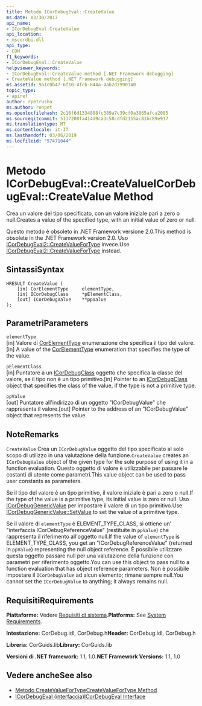 ```yaml
---
title: Metodo ICorDebugEval::CreateValue
ms.date: 03/30/2017
api_name:
- ICorDebugEval.CreateValue
api_location:
- mscordbi.dll
api_type:
- COM
f1_keywords:
- ICorDebugEval::CreateValue
helpviewer_keywords:
- ICorDebugEval::CreateValue method [.NET Framework debugging]
- CreateValue method [.NET Framework debugging]
ms.assetid: 9a1c0b47-6f10-4fcb-844a-4ab2d7990140
topic_type:
- apiref
author: rpetrusha
ms.author: ronpet
ms.openlocfilehash: 2c16f6d1334888fc389a7c39cf0a3865afca2085
ms.sourcegitcommit: 5137208fa414d9ca3c58cdfd2155ac81bc89e917
ms.translationtype: MT
ms.contentlocale: it-IT
ms.lasthandoff: 03/06/2019
ms.locfileid: "57471044"
---
```

# <a name="icordebugevalcreatevalue-method"></a><span data-ttu-id="9bde2-102">Metodo ICorDebugEval::CreateValue</span><span class="sxs-lookup"><span data-stu-id="9bde2-102">ICorDebugEval::CreateValue Method</span></span>
<span data-ttu-id="9bde2-103">Crea un valore del tipo specificato, con un valore iniziale pari a zero o null.</span><span class="sxs-lookup"><span data-stu-id="9bde2-103">Creates a value of the specified type, with an initial value of zero or null.</span></span>  
  
 <span data-ttu-id="9bde2-104">Questo metodo è obsoleto in .NET Framework versione 2.0.</span><span class="sxs-lookup"><span data-stu-id="9bde2-104">This method is obsolete in the .NET Framework version 2.0.</span></span> <span data-ttu-id="9bde2-105">Uso [ICorDebugEval2::CreateValueForType](../../../../docs/framework/unmanaged-api/debugging/icordebugeval2-createvaluefortype-method.md) invece.</span><span class="sxs-lookup"><span data-stu-id="9bde2-105">Use [ICorDebugEval2::CreateValueForType](../../../../docs/framework/unmanaged-api/debugging/icordebugeval2-createvaluefortype-method.md) instead.</span></span>  
  
## <a name="syntax"></a><span data-ttu-id="9bde2-106">Sintassi</span><span class="sxs-lookup"><span data-stu-id="9bde2-106">Syntax</span></span>  
  
```  
HRESULT CreateValue (  
    [in] CorElementType     elementType,  
    [in] ICorDebugClass     *pElementClass,  
    [out] ICorDebugValue    **ppValue  
);  
```  
  
## <a name="parameters"></a><span data-ttu-id="9bde2-107">Parametri</span><span class="sxs-lookup"><span data-stu-id="9bde2-107">Parameters</span></span>  
 `elementType`  
 <span data-ttu-id="9bde2-108">[in] Valore di [CorElementType](../../../../docs/framework/unmanaged-api/metadata/corelementtype-enumeration.md) enumerazione che specifica il tipo del valore.</span><span class="sxs-lookup"><span data-stu-id="9bde2-108">[in] A value of the [CorElementType](../../../../docs/framework/unmanaged-api/metadata/corelementtype-enumeration.md) enumeration that specifies the type of the value.</span></span>  
  
 `pElementClass`  
 <span data-ttu-id="9bde2-109">[in] Puntatore a un [ICorDebugClass](../../../../docs/framework/unmanaged-api/debugging/icordebugclass-interface.md) oggetto che specifica la classe del valore, se il tipo non è un tipo primitivo.</span><span class="sxs-lookup"><span data-stu-id="9bde2-109">[in] Pointer to an [ICorDebugClass](../../../../docs/framework/unmanaged-api/debugging/icordebugclass-interface.md) object that specifies the class of the value, if the type is not a primitive type.</span></span>  
  
 `ppValue`  
 <span data-ttu-id="9bde2-110">[out] Puntatore all'indirizzo di un oggetto "ICorDebugValue" che rappresenta il valore.</span><span class="sxs-lookup"><span data-stu-id="9bde2-110">[out] Pointer to the address of an "ICorDebugValue" object that represents the value.</span></span>  
  
## <a name="remarks"></a><span data-ttu-id="9bde2-111">Note</span><span class="sxs-lookup"><span data-stu-id="9bde2-111">Remarks</span></span>  
 <span data-ttu-id="9bde2-112">`CreateValue` Crea un `ICorDebugValue` oggetto del tipo specificato al solo scopo di utilizzo in una valutazione della funzione.</span><span class="sxs-lookup"><span data-stu-id="9bde2-112">`CreateValue` creates an `ICorDebugValue` object of the given type for the sole purpose of using it in a function evaluation.</span></span> <span data-ttu-id="9bde2-113">Questo oggetto di valore è utilizzabile per passare le costanti di utente come parametri.</span><span class="sxs-lookup"><span data-stu-id="9bde2-113">This value object can be used to pass user constants as parameters.</span></span>  
  
 <span data-ttu-id="9bde2-114">Se il tipo del valore è un tipo primitivo, il valore iniziale è pari a zero o null.</span><span class="sxs-lookup"><span data-stu-id="9bde2-114">If the type of the value is a primitive type, its initial value is zero or null.</span></span> <span data-ttu-id="9bde2-115">Uso [ICorDebugGenericValue](../../../../docs/framework/unmanaged-api/debugging/icordebuggenericvalue-setvalue-method.md) per impostare il valore di un tipo primitivo.</span><span class="sxs-lookup"><span data-stu-id="9bde2-115">Use [ICorDebugGenericValue::SetValue](../../../../docs/framework/unmanaged-api/debugging/icordebuggenericvalue-setvalue-method.md) to set the value of a primitive type.</span></span>  
  
 <span data-ttu-id="9bde2-116">Se il valore di `elementType` è ELEMENT_TYPE_CLASS, si ottiene un' "interfaccia ICorDebugReferenceValue" (restituite in `ppValue`) che rappresenta il riferimento all'oggetto null.</span><span class="sxs-lookup"><span data-stu-id="9bde2-116">If the value of `elementType` is ELEMENT_TYPE_CLASS, you get an "ICorDebugReferenceValue" (returned in `ppValue`) representing the null object reference.</span></span> <span data-ttu-id="9bde2-117">È possibile utilizzare questa oggetto passare null per una valutazione della funzione con parametri per riferimento oggetto.</span><span class="sxs-lookup"><span data-stu-id="9bde2-117">You can use this object to pass null to a function evaluation that has object reference parameters.</span></span> <span data-ttu-id="9bde2-118">Non è possibile impostare il `ICorDebugValue` ad alcun elemento; rimane sempre null.</span><span class="sxs-lookup"><span data-stu-id="9bde2-118">You cannot set the `ICorDebugValue` to anything; it always remains null.</span></span>  
  
## <a name="requirements"></a><span data-ttu-id="9bde2-119">Requisiti</span><span class="sxs-lookup"><span data-stu-id="9bde2-119">Requirements</span></span>  
 <span data-ttu-id="9bde2-120">**Piattaforme:** Vedere [Requisiti di sistema](../../../../docs/framework/get-started/system-requirements.md).</span><span class="sxs-lookup"><span data-stu-id="9bde2-120">**Platforms:** See [System Requirements](../../../../docs/framework/get-started/system-requirements.md).</span></span>  
  
 <span data-ttu-id="9bde2-121">**Intestazione:** CorDebug.idl, CorDebug.h</span><span class="sxs-lookup"><span data-stu-id="9bde2-121">**Header:** CorDebug.idl, CorDebug.h</span></span>  
  
 <span data-ttu-id="9bde2-122">**Libreria:** CorGuids.lib</span><span class="sxs-lookup"><span data-stu-id="9bde2-122">**Library:** CorGuids.lib</span></span>  
  
 <span data-ttu-id="9bde2-123">**Versioni di .NET framework:** 1.1, 1.0</span><span class="sxs-lookup"><span data-stu-id="9bde2-123">**.NET Framework Versions:** 1.1, 1.0</span></span>  
  
## <a name="see-also"></a><span data-ttu-id="9bde2-124">Vedere anche</span><span class="sxs-lookup"><span data-stu-id="9bde2-124">See also</span></span>

- [<span data-ttu-id="9bde2-125">Metodo CreateValueForType</span><span class="sxs-lookup"><span data-stu-id="9bde2-125">CreateValueForType Method</span></span>](../../../../docs/framework/unmanaged-api/debugging/icordebugeval2-createvaluefortype-method.md)
- [<span data-ttu-id="9bde2-126">ICorDebugEval (interfaccia)</span><span class="sxs-lookup"><span data-stu-id="9bde2-126">ICorDebugEval Interface</span></span>](icordebugeval-interface.md)
